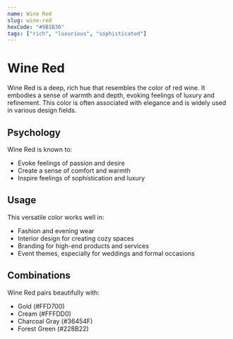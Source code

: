 ```yaml
---
name: Wine Red
slug: wine-red
hexCode: "#9B1B30"
tags: ["rich", "luxurious", "sophisticated"]
---
```


# Wine Red

Wine Red is a deep, rich hue that resembles the color of red wine. It embodies a sense of warmth and depth, evoking feelings of luxury and refinement. This color is often associated with elegance and is widely used in various design fields.

## Psychology

Wine Red is known to:
- Evoke feelings of passion and desire
- Create a sense of comfort and warmth
- Inspire feelings of sophistication and luxury

## Usage

This versatile color works well in:
- Fashion and evening wear
- Interior design for creating cozy spaces
- Branding for high-end products and services
- Event themes, especially for weddings and formal occasions

## Combinations

Wine Red pairs beautifully with:
- Gold (#FFD700)
- Cream (#FFFDD0)
- Charcoal Gray (#36454F)
- Forest Green (#228B22)
